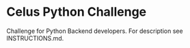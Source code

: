 # Celus Python Challenge

Challenge for Python Backend developers. For description see INSTRUCTIONS.md.
